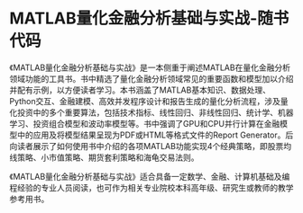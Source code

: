 # MATLAB量化金融分析基础与实战-随书代码

《MATLAB量化金融分析基础与实战》是一本侧重于阐述MATLAB在量化金融分析领域功能的工具书。书中精选了量化金融分析领域常见的重要函数和模型加以介绍并配有示例，以方便读者学习。本书涵盖了MATLAB基本知识、数据处理、Python交互、金融建模、高效并发程序设计和报告生成的量化分析流程，涉及量化投资中的多个重要算法，包括技术指标、线性回归、非线性回归、统计学、机器学习、投资组合模型和波动率模型等。书中强调了GPU和CPU并行计算在金融模型中的应用及将模型结果呈现为PDF或HTML等格式文件的Report Generator。后向读者展示了如何使用书中介绍的各项MATLAB功能实现4个经典策略，即股票均线策略、小市值策略、期货套利策略和海龟交易法则。

《MATLAB量化金融分析基础与实战》适合具备一定数学、金融、计算机基础及编程经验的专业人员阅读，也可作为相关专业院校本科高年级、研究生或教师的教学参考用书。
